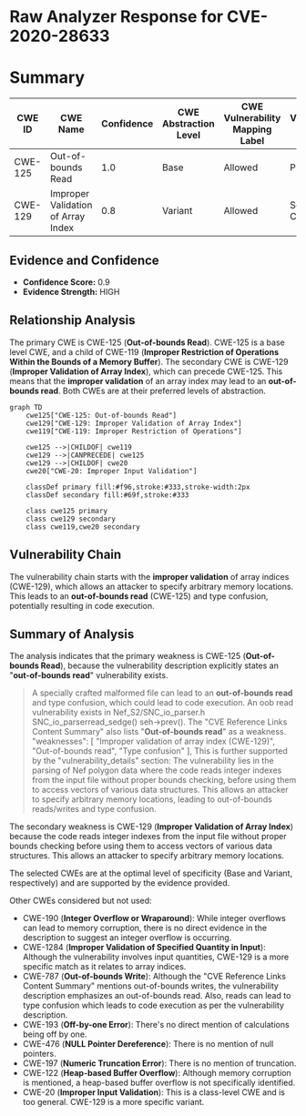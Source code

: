 # Raw Analyzer Response for CVE-2020-28633

# Summary
| CWE ID | CWE Name | Confidence | CWE Abstraction Level | CWE Vulnerability Mapping Label | CWE-Vulnerability Mapping Notes |
|---|---|---|---|---|---|
| CWE-125 | Out-of-bounds Read | 1.0 | Base | Allowed | Primary CWE |
| CWE-129 | Improper Validation of Array Index | 0.8 | Variant | Allowed | Secondary Candidate |

## Evidence and Confidence

*   **Confidence Score:** 0.9
*   **Evidence Strength:** HIGH

## Relationship Analysis
The primary CWE is CWE-125 (**Out-of-bounds Read**). CWE-125 is a base level CWE, and a child of CWE-119 (**Improper Restriction of Operations Within the Bounds of a Memory Buffer**). The secondary CWE is CWE-129 (**Improper Validation of Array Index**), which can precede CWE-125. This means that the **improper validation** of an array index may lead to an **out-of-bounds read**. Both CWEs are at their preferred levels of abstraction.

```mermaid
graph TD
    cwe125["CWE-125: Out-of-bounds Read"]
    cwe129["CWE-129: Improper Validation of Array Index"]
    cwe119["CWE-119: Improper Restriction of Operations"]
    
    cwe125 -->|CHILDOF| cwe119
    cwe129 -->|CANPRECEDE| cwe125
    cwe129 -->|CHILDOF| cwe20
    cwe20["CWE-20: Improper Input Validation"]
    
    classDef primary fill:#f96,stroke:#333,stroke-width:2px
    classDef secondary fill:#69f,stroke:#333
    
    class cwe125 primary
    class cwe129 secondary
    class cwe119,cwe20 secondary
```

## Vulnerability Chain
The vulnerability chain starts with the **improper validation** of array indices (CWE-129), which allows an attacker to specify arbitrary memory locations. This leads to an **out-of-bounds read** (CWE-125) and type confusion, potentially resulting in code execution.

## Summary of Analysis
The analysis indicates that the primary weakness is CWE-125 (**Out-of-bounds Read**), because the vulnerability description explicitly states an "**out-of-bounds read**" vulnerability exists.
> A specially crafted malformed file can lead to an **out-of-bounds read** and type confusion, which could lead to code execution.
> An oob read vulnerability exists in Nef_S2/SNC_io_parser.h SNC_io_parserread_sedge() seh->prev().
The "CVE Reference Links Content Summary" also lists "**Out-of-bounds read**" as a weakness.
> "weaknesses": [
      "Improper validation of array index (CWE-129)",
      "Out-of-bounds read",
      "Type confusion"
    ],
This is further supported by the "vulnerability_details" section:
> The vulnerability lies in the parsing of Nef polygon data where the code reads integer indexes from the input file without proper bounds checking, before using them to access vectors of various data structures. This allows an attacker to specify arbitrary memory locations, leading to out-of-bounds reads/writes and type confusion.

The secondary weakness is CWE-129 (**Improper Validation of Array Index**) because the code reads integer indexes from the input file without proper bounds checking before using them to access vectors of various data structures. This allows an attacker to specify arbitrary memory locations.

The selected CWEs are at the optimal level of specificity (Base and Variant, respectively) and are supported by the evidence provided.

Other CWEs considered but not used:

*   CWE-190 (**Integer Overflow or Wraparound**): While integer overflows can lead to memory corruption, there is no direct evidence in the description to suggest an integer overflow is occurring.
*   CWE-1284 (**Improper Validation of Specified Quantity in Input**): Although the vulnerability involves input quantities, CWE-129 is a more specific match as it relates to array indices.
*   CWE-787 (**Out-of-bounds Write**): Although the "CVE Reference Links Content Summary" mentions out-of-bounds writes, the vulnerability description emphasizes an out-of-bounds read. Also, reads can lead to type confusion which leads to code execution as per the vulnerability description.
*   CWE-193 (**Off-by-one Error**): There's no direct mention of calculations being off by one.
*   CWE-476 (**NULL Pointer Dereference**): There is no mention of null pointers.
*   CWE-197 (**Numeric Truncation Error**): There is no mention of truncation.
*   CWE-122 (**Heap-based Buffer Overflow**): Although memory corruption is mentioned, a heap-based buffer overflow is not specifically identified.
*   CWE-20 (**Improper Input Validation**): This is a class-level CWE and is too general. CWE-129 is a more specific variant.
